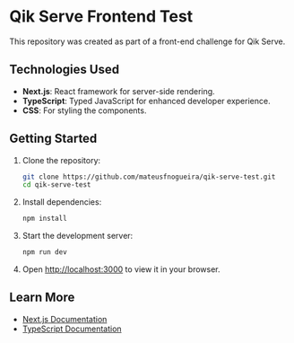 
# Qik Serve Frontend Test

This repository was created as part of a front-end challenge for Qik Serve.

## Technologies Used
- **Next.js**: React framework for server-side rendering.
- **TypeScript**: Typed JavaScript for enhanced developer experience.
- **CSS**: For styling the components.

## Getting Started

1. Clone the repository:
   ```bash
   git clone https://github.com/mateusfnogueira/qik-serve-test.git
   cd qik-serve-test
   ```

2. Install dependencies:
   ```bash
   npm install
   ```

3. Start the development server:
   ```bash
   npm run dev
   ```

4. Open [http://localhost:3000](http://localhost:3000) to view it in your browser.

## Learn More

- [Next.js Documentation](https://nextjs.org/docs)  
- [TypeScript Documentation](https://www.typescriptlang.org/docs/)
